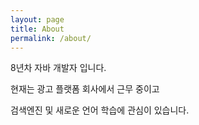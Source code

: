 ```yaml
---
layout: page
title: About
permalink: /about/
---
```


8년차 자바 개발자 입니다.

현재는 광고 플랫폼 회사에서 근무 중이고 

검색엔진 및 새로운 언어 학습에 관심이 있습니다.
